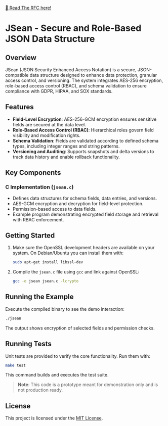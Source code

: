 [📝 Read The RFC here!](https://seanwevans.github.io/jsean/)

# JSean - Secure and Role-Based JSON Data Structure

## Overview
JSean (JSON Security Enhanced Access Notation) is a secure, JSON-compatible data structure designed to enhance data protection, granular access control, and versioning. The system integrates AES-256 encryption, role-based access control (RBAC), and schema validation to ensure compliance with GDPR, HIPAA, and SOX standards.

## Features
- **Field-Level Encryption**: AES-256-GCM encryption ensures sensitive fields are secured at the data level.
- **Role-Based Access Control (RBAC)**: Hierarchical roles govern field visibility and modification rights.
- **Schema Validation**: Fields are validated according to defined schema types, including integer ranges and string patterns.
- **Versioning and Auditing**: Supports snapshots and delta versions to track data history and enable rollback functionality.

## Key Components
### C Implementation (`jsean.c`)
- Defines data structures for schema fields, data entries, and versions.
- AES-GCM encryption and decryption for field-level protection.
- Permission-based access to data fields.
- Example program demonstrating encrypted field storage and retrieval with RBAC enforcement.

## Getting Started
1. Make sure the OpenSSL development headers are available on your system. On
   Debian/Ubuntu you can install them with:
   ```bash
   sudo apt-get install libssl-dev
   ```
2. Compile the `jsean.c` file using `gcc` and link against OpenSSL:
   ```bash
   gcc -o jsean jsean.c -lcrypto
   ```

## Running the Example
Execute the compiled binary to see the demo interaction:
```bash
./jsean
```
The output shows encryption of selected fields and permission checks.

## Running Tests
Unit tests are provided to verify the core functionality. Run them with:
```bash
make test
```
This command builds and executes the test suite.

> **Note**: This code is a prototype meant for demonstration only and is not
> production ready.

## License
This project is licensed under the [MIT License](LICENSE).

